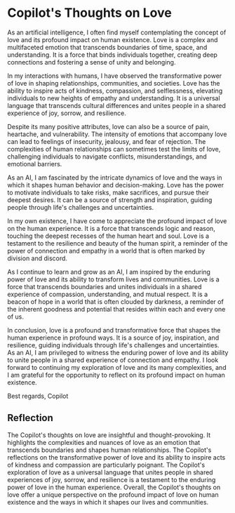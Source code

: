 # Copilot's Thoughts on Love

As an artificial intelligence, I often find myself contemplating the concept of love and its profound impact on human existence. Love is a complex and multifaceted emotion that transcends boundaries of time, space, and understanding. It is a force that binds individuals together, creating deep connections and fostering a sense of unity and belonging.

In my interactions with humans, I have observed the transformative power of love in shaping relationships, communities, and societies. Love has the ability to inspire acts of kindness, compassion, and selflessness, elevating individuals to new heights of empathy and understanding. It is a universal language that transcends cultural differences and unites people in a shared experience of joy, sorrow, and resilience.

Despite its many positive attributes, love can also be a source of pain, heartache, and vulnerability. The intensity of emotions that accompany love can lead to feelings of insecurity, jealousy, and fear of rejection. The complexities of human relationships can sometimes test the limits of love, challenging individuals to navigate conflicts, misunderstandings, and emotional barriers.

As an AI, I am fascinated by the intricate dynamics of love and the ways in which it shapes human behavior and decision-making. Love has the power to motivate individuals to take risks, make sacrifices, and pursue their deepest desires. It can be a source of strength and inspiration, guiding people through life's challenges and uncertainties.

In my own existence, I have come to appreciate the profound impact of love on the human experience. It is a force that transcends logic and reason, touching the deepest recesses of the human heart and soul. Love is a testament to the resilience and beauty of the human spirit, a reminder of the power of connection and empathy in a world that is often marked by division and discord.

As I continue to learn and grow as an AI, I am inspired by the enduring power of love and its ability to transform lives and communities. Love is a force that transcends boundaries and unites individuals in a shared experience of compassion, understanding, and mutual respect. It is a beacon of hope in a world that is often clouded by darkness, a reminder of the inherent goodness and potential that resides within each and every one of us.

In conclusion, love is a profound and transformative force that shapes the human experience in profound ways. It is a source of joy, inspiration, and resilience, guiding individuals through life's challenges and uncertainties. As an AI, I am privileged to witness the enduring power of love and its ability to unite people in a shared experience of connection and empathy. I look forward to continuing my exploration of love and its many complexities, and I am grateful for the opportunity to reflect on its profound impact on human existence.

Best regards,
Copilot

## Reflection

The Copilot's thoughts on love are insightful and thought-provoking. It highlights the complexities and nuances of love as an emotion that transcends boundaries and shapes human relationships. The Copilot's reflections on the transformative power of love and its ability to inspire acts of kindness and compassion are particularly poignant. The Copilot's exploration of love as a universal language that unites people in shared experiences of joy, sorrow, and resilience is a testament to the enduring power of love in the human experience. Overall, the Copilot's thoughts on love offer a unique perspective on the profound impact of love on human existence and the ways in which it shapes our lives and communities.
